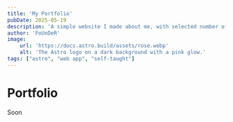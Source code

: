 ```yaml
---
title: 'My Portfolio'
pubDate: 2025-05-19
description: 'A simple website I made about me, with selected number of programming languages.'
author: 'FoUnDeR'
image:
    url: 'https://docs.astro.build/assets/rose.webp'
    alt: 'The Astro logo on a dark background with a pink glow.'
tags: ["astro", "web app", "self-taught"]
---
```


# Portfolio

Soon